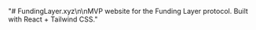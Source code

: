 "# FundingLayer.xyz\n\nMVP website for the Funding Layer protocol. Built with React + Tailwind CSS." 
